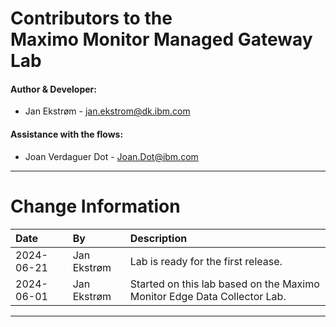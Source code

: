 
# Contributors to the</br>Maximo Monitor Managed Gateway Lab

#### Author & Developer:

- Jan Ekstrøm - <jan.ekstrom@dk.ibm.com>

#### Assistance with the flows:

- Joan Verdaguer Dot - Joan.Dot@ibm.com

---

# Change Information

|Date     |By             | Description                                           |
|:--------|:--------------|:------------------------------------------------------|
|2024-06-21|Jan Ekstrøm|Lab is ready for the first release. |
|2024-06-01|Jan Ekstrøm|Started on this lab based on the Maximo Monitor Edge Data Collector Lab. |


---
